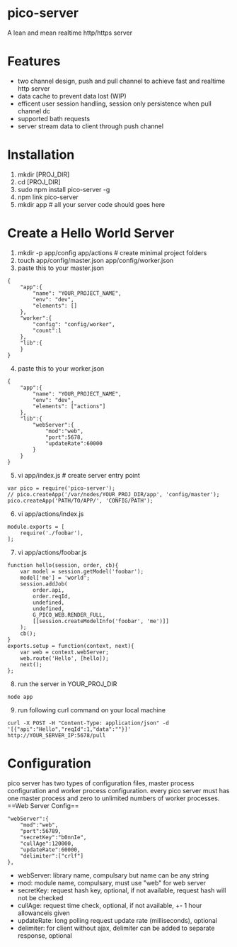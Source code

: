 pico-server
===========

A lean and mean realtime http/https server

Features
========
* two channel design, push and pull channel to achieve fast and realtime http server
* data cache to prevent data lost (WIP)
* efficent user session handling, session only persistence when pull channel dc
* supported bath requests 
* server stream data to client through push channel

Installation
============
1. mkdir [PROJ_DIR]
2. cd [PROJ_DIR]
3. sudo npm install pico-server -g
4. npm link pico-server
5. mkdir app # all your server code should goes here

Create a Hello World Server
===========================
1. mkdir -p app/config app/actions # create minimal project folders
2. touch app/config/master.json app/config/worker.json
3. paste this to your master.json
```
{
    "app":{
        "name": "YOUR_PROJECT_NAME",
        "env": "dev",
        "elements": []
    },
    "worker":{
        "config": "config/worker",
        "count":1
    },
    "lib":{
    }
}
```

4. paste this to your worker.json
```
{
    "app":{
        "name": "YOUR_PROJECT_NAME",
        "env": "dev",
        "elements": ["actions"]
    },
    "lib":{
        "webServer":{
            "mod":"web",
            "port":5678,
            "updateRate":60000
        }
    }
}
```

5. vi app/index.js # create server entry point
```
var pico = require('pico-server');
// pico.createApp('/var/nodes/YOUR_PROJ_DIR/app', 'config/master');
pico.createApp('PATH/TO/APP/', 'CONFIG/PATH');
```

6. vi app/actions/index.js
```
module.exports = [
    require('./foobar'),
];
```

7. vi app/actions/foobar.js
```
function hello(session, order, cb){
	var model = session.getModel('foobar');
	model['me'] = 'world';
	session.addJob(
		order.api,
		order.reqId,
		undefined,
		undefined,
		G_PICO_WEB.RENDER_FULL,
		[[session.createModelInfo('foobar', 'me')]]
	);
	cb();
}
exports.setup = function(context, next){
	var web = context.webServer;
	web.route('Hello', [hello]);
    next();
};
```

8. run the server in YOUR_PROJ_DIR
```
node app
```
9. run following curl command on your local machine
```
curl -X POST -H "Content-Type: application/json" -d '[{"api":"Hello","reqId":1,"data":""}]' http://YOUR_SERVER_IP:5678/pull
```
Configuration
=============
pico server has two types of configuration files, master process configuration and worker process configuration. every 
pico server must has one master process and zero to unlimited numbers of worker processes.
==Web Server Config==
```
"webServer":{
    "mod":"web",
    "port":56789,
    "secretKey":"b0nnIe",
    "cullAge":120000,
    "updateRate":60000,
    "delimiter":["crlf"]
},
```
* webServer: library name, compulsary but name can be any string
* mod: module name, compulsary, must use "web" for web server
* secretKey: request hash key, optional, if not available, request hash will not be checked
* cullAge: request time check, optional, if not available, +- 1 hour allowanceis given
* updateRate: long polling request update rate (milliseconds), optional
* delimiter: for client without ajax, delimiter can be added to separate response, optional
